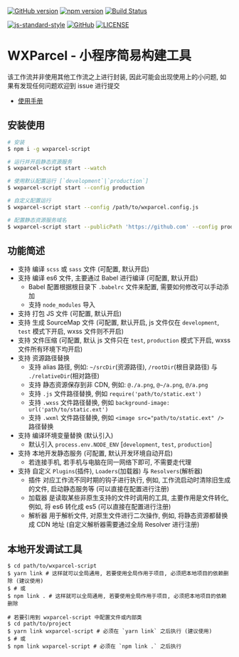[![GitHub version](https://badge.fury.io/gh/wxparcel%2Fwxparcel-script.svg)](https://badge.fury.io/gh/wxparcel%2Fwxparcel-script)
[![npm version](https://badge.fury.io/js/wxparcel-script.svg)](https://badge.fury.io/js/wxparcel-script)
[![Build Status](https://travis-ci.org/onepiecebase/wxparcel.svg?branch=master)](https://travis-ci.org/onepiecebase/wxparcel)

[![js-standard-style](https://img.shields.io/badge/code%20style-standard-brightgreen.svg)](http://standardjs.com)
[![GitHub](https://img.shields.io/github/license/mashape/apistatus.svg)](https://github.com/onepiecebase/wxparcel/blob/master/LICENSE)
[![LICENSE](https://img.shields.io/badge/license-Anti%20996-blue.svg)](https://github.com/996icu/996.ICU/blob/master/LICENSE)

# WXParcel - 小程序简易构建工具

该工作流并非使用其他工作流之上进行封装, 因此可能会出现使用上的小问题, 如果有发现任何问题欢迎到 issue 进行提交

- [使用手册](https://onepiecebase.github.io/wxparcel/)

## 安装使用

```bash
# 安装
$ npm i -g wxparcel-script

# 运行并开启静态资源服务
$ wxparcel-script start --watch

# 使用默认配置运行 [`development`|`production`]
$ wxparcel-script start --config production

# 自定义配置运行
$ wxparcel-script start --config /path/to/wxparcel.config.js

# 配置静态资源服务域名
$ wxparcel-script start --publicPath 'https://github.com' --config production
```

## 功能简述

- 支持 编译 `scss` 或 `sass` 文件 (可配置, 默认开启)
- 支持 编译 es6 文件, 主要通过 Babel 进行编译 (可配置, 默认开启)
  - Babel 配置根据根目录下 `.babelrc` 文件来配置, 需要如何修改可以手动添加
  - 支持 `node_modules` 导入
- 支持 打包 JS 文件 (可配置, 默认开启)
- 支持 生成 SourceMap 文件 (可配置, 默认开启, js 文件仅在 `development`, `test` 模式下开启, wxss 文件则不开启)
- 支持 文件压缩 (可配置, 默认 js 文件只在 `test`, `production` 模式下开启, wxss 文件所有环境下均开启)
- 支持 资源路径替换
  - 支持 alias 路径, 例如: `~/srcDir`(资源路径), `/rootDir`(根目录路径) 与 `./relativeDir`(相对路径)
  - 支持 静态资源保存到非 CDN, 例如: `@./a.png`, `@~/a.png`, `@/a.png`
  - 支持 `.js` 文件路径替换, 例如 `require('path/to/static.ext')`
  - 支持 `.wxss` 文件路径替换, 例如 `background-image: url('path/to/static.ext')`
  - 支持 `.wxml` 文件路径替换, 例如 `<image src="path/to/static.ext" />` 路径替换
- 支持 编译环境变量替换 (默认引入)
  - 默认引入 `process.env.NODE_ENV` [`development`, `test`, `production`]
- 支持 本地开发静态服务 (可配置, 默认开发环境自动开启)
  - 若连接手机, 若手机与电脑在同一网络下即可, 不需要走代理
- 支持 自定义 `Plugins`(插件), `Loaders`(加载器) 与 `Resolvers`(解析器)
  - 插件 对应工作流不同时期的钩子进行执行, 例如, 工作流启动时清除旧生成的文件, 启动静态服务等 (可以直接在配置进行注册)
  - 加载器 是读取某些非原生支持的文件时调用的工具, 主要作用是文件转化, 例如, 将 es6 转化成 es5 (可以直接在配置进行注册)
  - 解析器 用于解析文件, 对原生文件进行二次操作, 例如, 将静态资源都替换成 CDN 地址 (自定义解析器需要通过全局 Resolver 进行注册)

## 本地开发调试工具

```
$ cd path/to/wxparcel-script
$ yarn link # 这样就可以全局通用, 若要使用全局作用于项目, 必须把本地项目的依赖删除 (建议使用)
$ # 或
$ npm link . # 这样就可以全局通用, 若要使用全局作用于项目, 必须把本地项目的依赖删除

# 若要引用到 wxparcel-script 中配置文件或内部类
$ cd path/to/project
$ yarn link wxparcel-script # 必须在 `yarn link` 之后执行 (建议使用)
$ # 或
$ npm link wxparcel-script # 必须在 `npm link .` 之后执行
```

